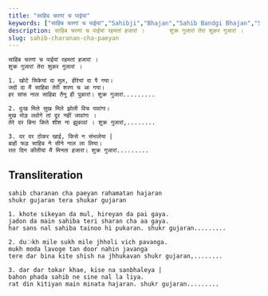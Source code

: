 ```yaml
---
title: "साहिब चरणां च पाईयां"
keywords: ["साहिब चरणां च पाईयां","Sahibji","Bhajan","Sahib Bandgi Bhajan","Sant Kabir Bhajan","bhajan lyrics","साहिब बंदगी भजन","भजन"]
description: साहिब चरणां च पाईयां रहमतां हजारां ।       शुक्र गुजारां तेरा शुकर गुजारां ।          1. खोटे सिकेयां दा मुल, हीरेयां दा पै गया।       जदों दा मैं स
slug: sahib-charanan-cha-paeyan
---
```


    
    साहिब चरणां च पाईयां रहमतां हजारां ।  
    शुक्र गुजारां तेरा शुकर गुजारां ।  
  
    1. खोटे सिकेयां दा मुल, हीरेयां दा पै गया।  
    जदों दा मैं साहिबा तेरी शरण च आ गया।  
    हर सांस नाल साहिबा तैनू ही पुकारां। शुक्र गुजारां.........  
  
    2. दुःख मिले सुख मिले झोली विच पावांगा।  
    मुख मोड़ लवोगे तां दूर नहीं जावांगा ।  
    तेरे दर बिना किते शीश ना झुकावां । शुक्र गुजारां,........  
  
    3. दर दर ठोकर खाई, किसे न संभालेया |  
    बाहों फड़ साहिब ने सीने नाल ला लिया।  
    रात दिन कीतीयां मैं मिनता हजारां। शुक्र गुजारां.........  


## Transliteration
    
    sahib charanan cha paeyan rahamatan hajaran  
    shukr gujaran tera shukar gujaran  
  
    1. khote sikeyan da mul, hireyan da pai gaya.  
    jadon da main sahiba teri sharan cha aa gaya.  
    har sans nal sahiba tainoo hi pukaran. shukr gujaran.........  
  
    2. duःkh mile sukh mile jhholi vich pavanga.  
    mukh moda lavoge tan door nahin javanga  
    tere dar bina kite shish na jhhukavan shukr gujaran,........  
  
    3. dar dar tokar khae, kise na sanbhaleya |  
    bahon phada sahib ne sine nal la liya.  
    rat din kitiyan main minata hajaran. shukr gujaran.........  

  